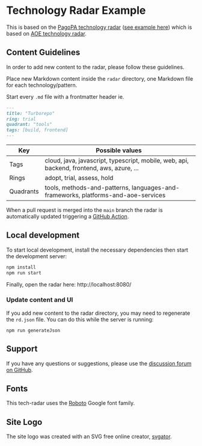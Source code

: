 # Technology Radar Example

This is based on the [PagoPA technology radar](https://github.com/pagopa/technology-radar) ([see example here](https://pagopa.github.io/technology-radar/index.html))
 which is based on [AOE technology radar](https://github.com/AOEpeople/aoe_technology_radar).


## Content Guidelines

In order to add new content to the radar,
please follow these guidelines.

Place new Markdown content inside the `radar` directory,
one Markdown file for each technology/pattern.

Start every `.md` file with a frontmatter header ie.

```md
---
title: "Turborepo"
ring: trial
quadrant: "tools"
tags: [build, frontend]
---
```

| Key       | Possible values                                                                           |
| --------- | ----------------------------------------------------------------------------------------- |
| Tags      | cloud, java, javascript, typescript, mobile, web, api, backend, frontend, aws, azure, ... |
| Rings     | adopt, trial, assess, hold                                                                |
| Quadrants | tools, methods-and-patterns, languages-and-frameworks, platforms-and-aoe-services         |

When a pull request is merged into the `main` branch
the radar is automatically updated triggering a [GitHub Action](./.github/workflows/main.yml).

## Local development

To start local development, install the necessary dependencies
then start the development server:

```bash
npm install
npm run start
```

Finally, open the radar here: http://localhost:8080/

### Update content and UI

If you add new content to the radar directory,
you may need to regenerate the `rd.json` file.
You can do this while the server is running:

```
npm run generateJson
```

## Support

If you have any questions or suggestions, please use
the [discussion forum on GitHub](https://github.com/pagopa/technology-radar/discussions).

## Fonts

This tech-radar uses the [Roboto](https://fonts.google.com/specimen/Roboto) Google font family.

## Site Logo
The site logo was created with an SVG free online creator, [svgator](https://app.svgator.com/).

